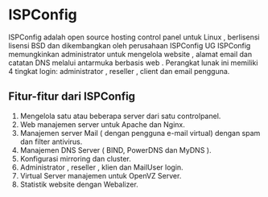 # ISPConfig
ISPConfig adalah open source hosting control panel untuk Linux , berlisensi lisensi BSD dan dikembangkan oleh perusahaan ISPConfig UG
ISPConfig memungkinkan administrator untuk mengelola website , alamat email dan catatan DNS melalui antarmuka berbasis web . Perangkat lunak ini memiliki 4 tingkat login: administrator , reseller , client dan email pengguna.

## Fitur-fitur dari ISPConfig
1. Mengelola satu atau beberapa server dari satu controlpanel.
2. Web manajemen server untuk Apache dan Nginx.
3. Manajemen server Mail ( dengan pengguna e-mail virtual) dengan spam dan filter antivirus.
4. Manajemen DNS Server ( BIND, PowerDNS dan MyDNS ).
5. Konfigurasi mirroring dan cluster.
6. Administrator , reseller , klien dan MailUser login.
7. Virtual Server manajemen untuk OpenVZ Server.
8. Statistik website dengan Webalizer. 
